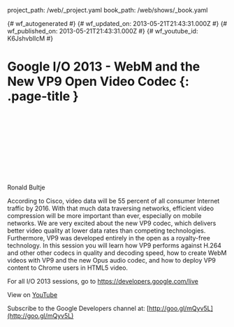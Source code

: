 project_path: /web/_project.yaml
book_path: /web/shows/_book.yaml

{# wf_autogenerated #}
{# wf_updated_on: 2013-05-21T21:43:31.000Z #}
{# wf_published_on: 2013-05-21T21:43:31.000Z #}
{# wf_youtube_id: K6JshvblIcM #}

# Google I/O 2013 - WebM and the New VP9 Open Video Codec {: .page-title }


<div class="video-wrapper">
  <iframe class="devsite-embedded-youtube-video" data-video-id="K6JshvblIcM"
          data-autohide="1" data-showinfo="0" frameborder="0" allowfullscreen>
  </iframe>
</div>

Ronald Bultje 

According to Cisco, video data will be 55 percent of all consumer Internet traffic by 2016. With that much data traversing networks, efficient video compression will be more important than ever, especially on mobile networks. We are very excited about the new VP9 codec, which delivers better video quality at lower data rates than competing technologies. Furthermore, VP9 was developed entirely in the open as a royalty-free technology. In this session you will learn how VP9 performs against H.264 and other other codecs in quality and decoding speed, how to create WebM videos with VP9 and the new Opus audio codec, and how to deploy VP9 content to Chrome users in HTML5 video. 

For all I/O 2013 sessions, go to https://developers.google.com/live

View on [YouTube](https://youtu.be/K6JshvblIcM)

Subscribe to the Google Developers channel at: [http://goo.gl/mQyv5L](http://goo.gl/mQyv5L)
